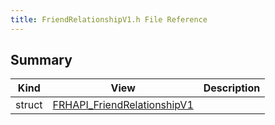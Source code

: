 ```yaml
---
title: FriendRelationshipV1.h File Reference
---
```


## Summary
| Kind | View | Description |
|------|------|-------------|
|struct|[FRHAPI_FriendRelationshipV1](/unreal-plugins/all/structfrhapi__friendrelationshipv1/#structFRHAPI__FriendRelationshipV1)||
